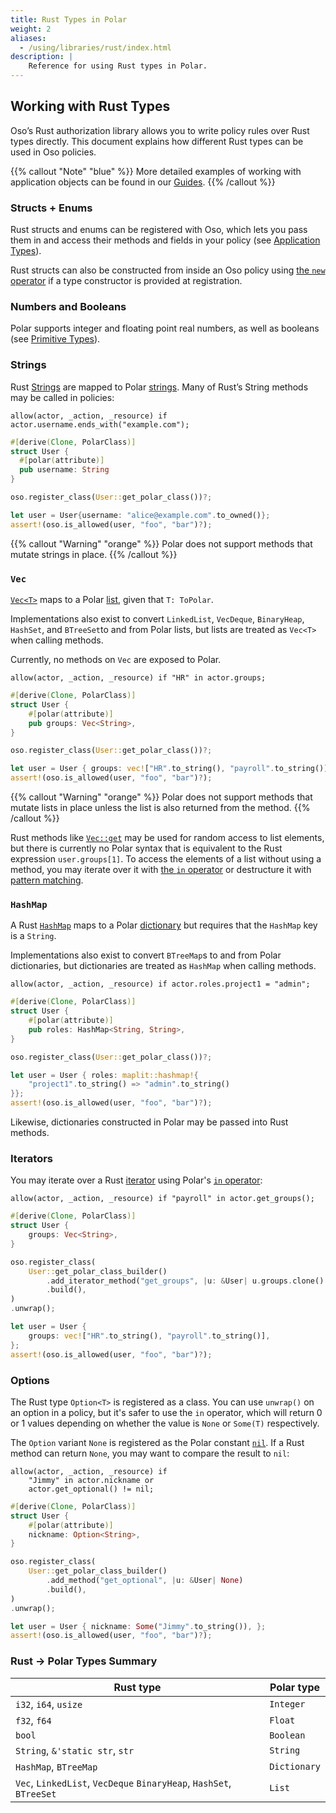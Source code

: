 ```yaml
---
title: Rust Types in Polar
weight: 2
aliases:
  - /using/libraries/rust/index.html
description: |
    Reference for using Rust types in Polar.
---
```


[rust-string]: https://doc.rust-lang.org/std/string/struct.String.html
[rust-vec]: https://doc.rust-lang.org/std/vec/struct.Vec.html
[rust-vec-get]: https://doc.rust-lang.org/std/vec/struct.Vec.html#method.get
[rust-hashmap]: https://doc.rust-lang.org/std/collections/struct.HashMap.html

## Working with Rust Types

Oso’s Rust authorization library allows you to write policy rules over Rust
types directly. This document explains how different Rust types can be used in
Oso policies.

{{% callout "Note" "blue" %}}
More detailed examples of working with application objects can be found in our
[Guides](guides).
{{% /callout %}}

### Structs + Enums

Rust structs and enums can be registered with Oso, which lets you pass them in
and access their methods and fields in your policy (see [Application
Types](guides/policies#instances-and-fields)).

Rust structs can also be constructed from inside an Oso policy using [the `new`
operator](polar-syntax#new) if a type constructor is provided at registration.

### Numbers and Booleans

Polar supports integer and floating point real numbers, as well as booleans
(see [Primitive Types](polar-syntax#primitive-types)).

### Strings

Rust [Strings][rust-string] are mapped to Polar
[strings](polar-syntax#strings). Many of Rust’s String methods may be called in
policies:

```polar
allow(actor, _action, _resource) if actor.username.ends_with("example.com");
```

```rust
#[derive(Clone, PolarClass)]
struct User {
  #[polar(attribute)]
  pub username: String
}

oso.register_class(User::get_polar_class())?;

let user = User{username: "alice@example.com".to_owned()};
assert!(oso.is_allowed(user, "foo", "bar")?);
```

{{% callout "Warning" "orange" %}}
Polar does not support methods that mutate strings in place.
{{% /callout %}}

### `Vec`

[`Vec<T>`][rust-vec] maps to a Polar [list](polar-syntax#lists), given that `T: ToPolar`.

Implementations also exist to convert `LinkedList`, `VecDeque`,
`BinaryHeap`, `HashSet`, and `BTreeSet`to and from Polar lists,
but lists are treated as `Vec<T>` when calling methods.

Currently, no methods on `Vec` are exposed to Polar.

```polar
allow(actor, _action, _resource) if "HR" in actor.groups;
```

```rust
#[derive(Clone, PolarClass)]
struct User {
    #[polar(attribute)]
    pub groups: Vec<String>,
}

oso.register_class(User::get_polar_class())?;

let user = User { groups: vec!["HR".to_string(), "payroll".to_string()] };
assert!(oso.is_allowed(user, "foo", "bar")?);
```

{{% callout "Warning" "orange" %}}
Polar does not support methods that mutate lists in place unless the list is
also returned from the method.
{{% /callout %}}

Rust methods like [`Vec::get`][rust-vec-get] may be used for random access to
list elements, but there is currently no Polar syntax that is equivalent to the
Rust expression `user.groups[1]`. To access the elements of a list without
using a method, you may iterate over it with [the `in`
operator](polar-syntax#in-list-membership) or destructure it with [pattern
matching](polar-syntax#patterns-and-matching).

### `HashMap`

A Rust [`HashMap`][rust-hashmap] maps to a Polar
[dictionary](polar-syntax#dictionaries) but requires that the `HashMap` key is
a `String`.

Implementations also exist to convert `BTreeMap`s to and
from Polar dictionaries, but dictionaries are treated as `HashMap` when calling methods.


```polar
allow(actor, _action, _resource) if actor.roles.project1 = "admin";
```

```rust
#[derive(Clone, PolarClass)]
struct User {
    #[polar(attribute)]
    pub roles: HashMap<String, String>,
}

oso.register_class(User::get_polar_class())?;

let user = User { roles: maplit::hashmap!{
    "project1".to_string() => "admin".to_string()
}};
assert!(oso.is_allowed(user, "foo", "bar")?);
```

Likewise, dictionaries constructed in Polar may be passed into Rust methods.

### Iterators

You may iterate over a Rust
[iterator](https://doc.rust-lang.org/std/iter/index.html) using Polar's [`in`
operator](polar-syntax#in-list-membership):

```polar
allow(actor, _action, _resource) if "payroll" in actor.get_groups();
```

```rust
#[derive(Clone, PolarClass)]
struct User {
    groups: Vec<String>,
}

oso.register_class(
    User::get_polar_class_builder()
        .add_iterator_method("get_groups", |u: &User| u.groups.clone().into_iter())
        .build(),
)
.unwrap();

let user = User {
    groups: vec!["HR".to_string(), "payroll".to_string()],
};
assert!(oso.is_allowed(user, "foo", "bar")?);
```

### Options

The Rust type `Option<T>` is registered as a class. You can use `unwrap()` on
an option in a policy, but it's safer to use the `in` operator, which will
return 0 or 1 values depending on whether the value is `None` or `Some(T)`
respectively.

The `Option` variant `None` is registered as the Polar constant
[`nil`](reference/polar/polar-syntax#nil). If a Rust method can return
`None`, you may want to compare the result to `nil`:

```polar
allow(actor, _action, _resource) if
    "Jimmy" in actor.nickname or
    actor.get_optional() != nil;
```

```rust
#[derive(Clone, PolarClass)]
struct User {
    #[polar(attribute)]
    nickname: Option<String>,
}

oso.register_class(
    User::get_polar_class_builder()
        .add_method("get_optional", |u: &User| None)
        .build(),
)
.unwrap();

let user = User { nickname: Some("Jimmy".to_string()), };
assert!(oso.is_allowed(user, "foo", "bar")?);
```

### Rust → Polar Types Summary

| Rust type                                                             | Polar type   |
| --------------------------------------------------------------------- | ------------ |
| `i32`, `i64`, `usize`                                                 | `Integer`    |
| `f32`, `f64`                                                          | `Float`      |
| `bool`                                                                | `Boolean`    |
| `String`, `&'static str`, `str`                                       | `String`     |
| `HashMap`, `BTreeMap`                                                 | `Dictionary` |
| `Vec`, `LinkedList`, `VecDeque` `BinaryHeap`, `HashSet`, `BTreeSet`   | `List`       |
